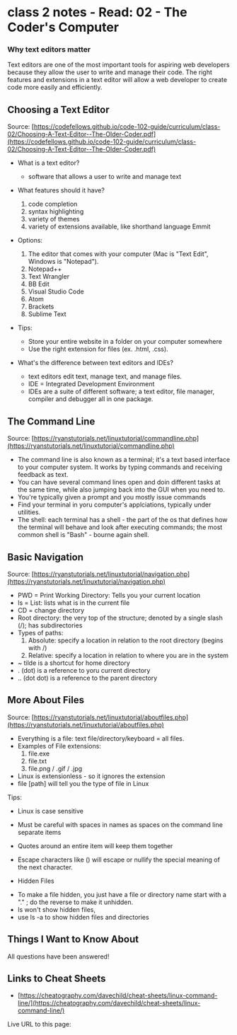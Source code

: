 
# class 2 notes - Read: 02 - The Coder's Computer #

### Why text editors matter ##
Text editors are one of the most important tools for aspiring web developers because they allow the user to write and manage their code. The right features and extensions in a text editor will allow a web developer to create code more easily and efficiently.

## Choosing a Text Editor ##
Source: [https://codefellows.github.io/code-102-guide/curriculum/class-02/Choosing-A-Text-Editor--The-Older-Coder.pdf](https://codefellows.github.io/code-102-guide/curriculum/class-02/Choosing-A-Text-Editor--The-Older-Coder.pdf)

* What is a text editor? 
    - software that allows a user to write and manage text

* What features should it have?
    1. code completion
    2. syntax highlighting
    3. variety of themes
    4. variety of extensions available, like shorthand language Emmit

* Options:
    1. The editor that comes with your computer (Mac is "Text Edit", Windows is "Notepad").
    2. Notepad++
    3. Text Wrangler
    4. BB Edit
    5. Visual Studio Code
    6. Atom
    7. Brackets
    8. Sublime Text

* Tips:
    - Store your entire website in a folder on your computer somewhere
    - Use the right extension for files (ex. .html, .css).

* What's the difference between text editors and IDEs?
    - text editors edit text, manage text, and manage files.
    - IDE = Integrated Development Environment
    - IDEs are a suite of different software; a text editor, file manager, compiler and debugger all in one package.

## The Command Line ##

Source: [https://ryanstutorials.net/linuxtutorial/commandline.php](https://ryanstutorials.net/linuxtutorial/commandline.php)

* The command line is also known as a terminal; it's a text based interface to your computer system. It works by typing commands and receiving feedback as text.
* You can have several command lines open and doin different tasks at the same time, while also jumping back into the GUI when you need to.
* You're typically given a prompt and you mostly issue commands
* Find your terminal in yoru computer's applciations, typically under utilities.
* The shell: each terminal has a shell - the part of the os that defines how the terminal will behave and look after executing commands; the most common shell is "Bash" - bourne again shell.

## Basic Navigation ##

Source: [https://ryanstutorials.net/linuxtutorial/navigation.php](https://ryanstutorials.net/linuxtutorial/navigation.php)

* PWD = Print Working Directory: Tells you your current location
* ls = List: lists what is in the current file
* CD = change directory
* Root directory: the very top of the structure; denoted by a single slash (/); has subdirectories
* Types of paths:
    1. Absolute: specify a location in relation to the root directory (begins with /)
    2. Relative: specify a location in relation to where you are in the system
* ~ tilde is a shortcut for home directory
* . (dot) is a reference to yoru current directory
* .. (dot dot) is a reference to the parent directory

## More About Files ##

Source: [https://ryanstutorials.net/linuxtutorial/aboutfiles.php](https://ryanstutorials.net/linuxtutorial/aboutfiles.php)

* Everything is a file: text file/directory/keyboard = all files.
* Examples of File extensions:
    1. file.exe
    2. file.txt
    3. file.png / .gif / .jpg
* Linux is extensionless - so it ignores the extension
* file [path] will tell you the type of file in Linux

Tips:
* Linux is case sensitive
* Must be careful with spaces in names as spaces on the command line separate items
* Quotes around an entire item will keep them together
* Escape characters like (\) will escape or nullify the special meaning of the next character.

* Hidden Files
- To make a file hidden, you just have a file or directory name start with a "." ; do the reverse to make it unhidden.
- ls won't show hidden files, 
- use ls -a to show hidden files and directories


## Things I Want to Know About ##
All questions have been answered!

## Links to Cheat Sheets ##

* [https://cheatography.com/davechild/cheat-sheets/linux-command-line/](https://cheatography.com/davechild/cheat-sheets/linux-command-line/)

Live URL to this page: